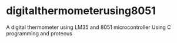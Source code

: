 # digitalthermometerusing8051
A digital thermometer using LM35 and 8051 microcontroller
Using C programming and proteous
